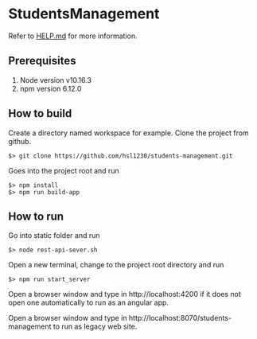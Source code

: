 # StudentsManagement
  
  Refer to [HELP.md](./HELP.md) for more information.

## Prerequisites

  1. Node version v10.16.3
  2. npm version 6.12.0

## How to build

  Create a directory named workspace for example. Clone the project from github.

    $> git clone https://github.com/hsl1230/students-management.git

  Goes into the project root and run

    $> npm install
    $> npm run build-app

## How to run

  Go into static folder and run

    $> node rest-api-sever.sh

  Open a new terminal, change to the project root directory and run

    $> npm run start_server

  Open a browser window and type in http://localhost:4200 if it does not open one automatically to run as an angular app.

  Open a browser window and type in http://localhost:8070/students-management to run as legacy web site.
